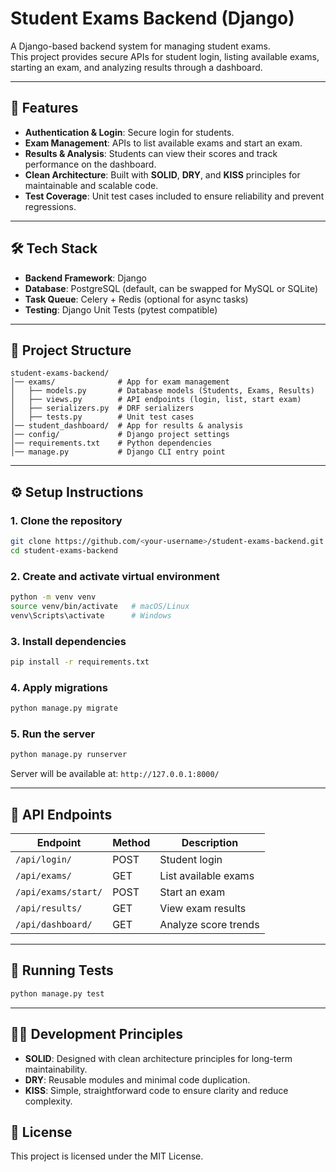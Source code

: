 # Student Exams Backend (Django)

A Django-based backend system for managing student exams.  
This project provides secure APIs for student login, listing available exams, starting an exam, and analyzing results through a dashboard.

---

## 🚀 Features

- **Authentication & Login**: Secure login for students.  
- **Exam Management**: APIs to list available exams and start an exam.  
- **Results & Analysis**: Students can view their scores and track performance on the dashboard.  
- **Clean Architecture**: Built with **SOLID**, **DRY**, and **KISS** principles for maintainable and scalable code.  
- **Test Coverage**: Unit test cases included to ensure reliability and prevent regressions.  

---

## 🛠️ Tech Stack

- **Backend Framework**: Django  
- **Database**: PostgreSQL (default, can be swapped for MySQL or SQLite)  
- **Task Queue**: Celery + Redis (optional for async tasks)  
- **Testing**: Django Unit Tests (pytest compatible)  

---

## 📂 Project Structure

```
student-exams-backend/
│── exams/              # App for exam management
│   ├── models.py       # Database models (Students, Exams, Results)
│   ├── views.py        # API endpoints (login, list, start exam)
│   ├── serializers.py  # DRF serializers
│   ├── tests.py        # Unit test cases
│── student_dashboard/  # App for results & analysis
│── config/             # Django project settings
│── requirements.txt    # Python dependencies
│── manage.py           # Django CLI entry point
```

---

## ⚙️ Setup Instructions

### 1. Clone the repository
```bash
git clone https://github.com/<your-username>/student-exams-backend.git
cd student-exams-backend
```

### 2. Create and activate virtual environment
```bash
python -m venv venv
source venv/bin/activate   # macOS/Linux
venv\Scripts\activate      # Windows
```

### 3. Install dependencies
```bash
pip install -r requirements.txt
```

### 4. Apply migrations
```bash
python manage.py migrate
```

### 5. Run the server
```bash
python manage.py runserver
```
Server will be available at: `http://127.0.0.1:8000/`

---

## 🔑 API Endpoints

| Endpoint              | Method | Description              |
|-----------------------|--------|--------------------------|
| `/api/login/`         | POST   | Student login            |
| `/api/exams/`         | GET    | List available exams     |
| `/api/exams/start/`   | POST   | Start an exam            |
| `/api/results/`       | GET    | View exam results        |
| `/api/dashboard/`     | GET    | Analyze score trends     |

---

## 🧪 Running Tests

```bash
python manage.py test
```

---

## 👨‍💻 Development Principles

- **SOLID**: Designed with clean architecture principles for long-term maintainability.  
- **DRY**: Reusable modules and minimal code duplication.  
- **KISS**: Simple, straightforward code to ensure clarity and reduce complexity.  


## 📄 License
This project is licensed under the MIT License.
